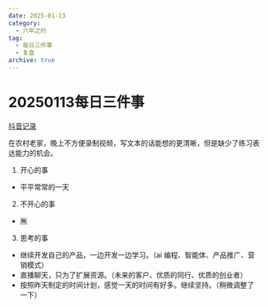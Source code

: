 ```yaml
---
date: 2025-01-13
category:
  - 六年之约
tag:
  - 每日三件事
  - 复盘
archive: true
---
```


# 20250113每日三件事

[抖音记录](https://www.douyin.com/user/MS4wLjABAAAAmKaQG1sbK0e5svJaVzHsN8HOW4GCUCVVmcx5bRP6wY4?modal_id=7459548892979765841)

在农村老家，晚上不方便录制视频，写文本的话能想的更清晰，但是缺少了练习表达能力的机会。
1. 开心的事
- 平平常常的一天
2. 不开心的事
- ️🈚️
3. 思考的事
- 继续开发自己的产品，一边开发一边学习。（ai 编程、智能体、产品推广、营销模式）
- 直播聊天，只为了扩展资源。（未来的客户、优质的同行、优质的创业者）
- 按照昨天制定的时间计划，感觉一天的时间有好多。继续坚持。（稍微调整了一下）
